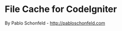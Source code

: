File Cache for CodeIgniter
==========================

By Pablo Schonfeld - http://pabloschonfeld.com
